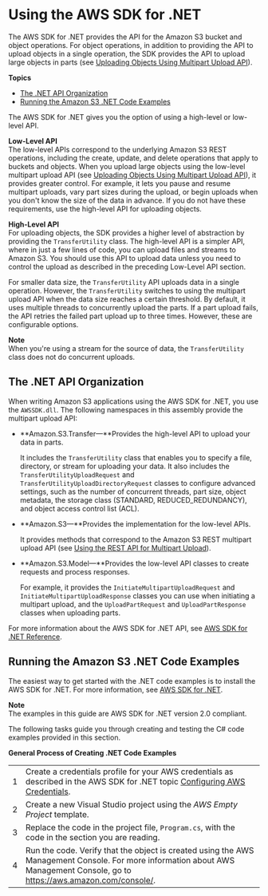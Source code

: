 # Using the AWS SDK for \.NET<a name="UsingTheMPDotNetAPI"></a>

The AWS SDK for \.NET provides the API for the Amazon S3 bucket and object operations\. For object operations, in addition to providing the API to upload objects in a single operation, the SDK provides the API to upload large objects in parts \(see [Uploading Objects Using Multipart Upload API](uploadobjusingmpu.md)\)\. 

**Topics**
+ [The \.NET API Organization](#DotNetAPIOrg)
+ [Running the Amazon S3 \.NET Code Examples](#TestingDotNetApiSamples)

The AWS SDK for \.NET gives you the option of using a high\-level or low\-level API\. 

**Low\-Level API**  
The low\-level APIs correspond to the underlying Amazon S3 REST operations, including the create, update, and delete operations that apply to buckets and objects\. When you upload large objects using the low\-level multipart upload API \(see [Uploading Objects Using Multipart Upload API](uploadobjusingmpu.md)\), it provides greater control\. For example, it lets you pause and resume multipart uploads, vary part sizes during the upload, or begin uploads when you don't know the size of the data in advance\. If you do not have these requirements, use the high\-level API for uploading objects\.

**High\-Level API**  
For uploading objects, the SDK provides a higher level of abstraction by providing the `TransferUtility` class\. The high\-level API is a simpler API, where in just a few lines of code, you can upload files and streams to Amazon S3\. You should use this API to upload data unless you need to control the upload as described in the preceding Low\-Level API section\.

For smaller data size, the `TransferUtility` API uploads data in a single operation\. However, the `TransferUtility` switches to using the multipart upload API when the data size reaches a certain threshold\. By default, it uses multiple threads to concurrently upload the parts\. If a part upload fails, the API retries the failed part upload up to three times\. However, these are configurable options\. 

**Note**  
When you're using a stream for the source of data, the `TransferUtility` class does not do concurrent uploads\.

## The \.NET API Organization<a name="DotNetAPIOrg"></a>

When writing Amazon S3 applications using the AWS SDK for \.NET, you use the `AWSSDK.dll`\. The following namespaces in this assembly provide the multipart upload API:
+ **Amazon\.S3\.Transfer—**Provides the high\-level API to upload your data in parts\. 

  It includes the `TransferUtility` class that enables you to specify a file, directory, or stream for uploading your data\. It also includes the `TransferUtilityUploadRequest` and `TransferUtilityUploadDirectoryRequest` classes to configure advanced settings, such as the number of concurrent threads, part size, object metadata, the storage class \(STANDARD, REDUCED\_REDUNDANCY\), and object access control list \(ACL\)\.
+ **Amazon\.S3—**Provides the implementation for the low\-level APIs\. 

  It provides methods that correspond to the Amazon S3 REST multipart upload API \(see [Using the REST API for Multipart Upload](UsingRESTAPImpUpload.md)\)\.
+ **Amazon\.S3\.Model—**Provides the low\-level API classes to create requests and process responses\.

   For example, it provides the `InitiateMultipartUploadRequest` and `InitiateMultipartUploadResponse` classes you can use when initiating a multipart upload, and the `UploadPartRequest` and `UploadPartResponse` classes when uploading parts\. 

For more information about the AWS SDK for \.NET API, see [AWS SDK for \.NET Reference](http://docs.aws.amazon.com/sdkfornet/latest/apidocs/Index.html)\.

## Running the Amazon S3 \.NET Code Examples<a name="TestingDotNetApiSamples"></a>

The easiest way to get started with the \.NET code examples is to install the AWS SDK for \.NET\. For more information, see [AWS SDK for \.NET](https://aws.amazon.com/sdk-for-net/)\. 

**Note**  
The examples in this guide are AWS SDK for \.NET version 2\.0 compliant\.

The following tasks guide you through creating and testing the C\# code examples provided in this section\. 


**General Process of Creating \.NET Code Examples**  

|  |  | 
| --- |--- |
|  1  |  Create a credentials profile for your AWS credentials as described in the AWS SDK for \.NET topic [Configuring AWS Credentials](http://docs.aws.amazon.com/AWSSdkDocsNET/latest/DeveloperGuide/net-dg-config-creds.html)\.  | 
|  2  |  Create a new Visual Studio project using the *AWS Empty Project* template\.   | 
|  3  |  Replace the code in the project file, `Program.cs`, with the code in the section you are reading\.   | 
|  4  |   Run the code\. Verify that the object is created using the AWS Management Console\. For more information about AWS Management Console, go to [https://aws\.amazon\.com/console/](https://aws.amazon.com/console/)\.  | 